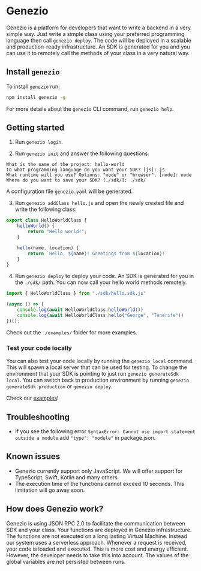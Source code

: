 # Genezio

Genezio is a platform for developers that want to write a backend in a very simple way. Just write a simple class using your preferred programming language then call `genezio deploy`. The code will be deployed in a scalable and production-ready infrastructure. An SDK is generated for you and you can use it to remotely call the methods of your class in a very natural way.

## Install `genezio`

To install `genezio` run:
```bash
npm install genezio -g
```

For more details about the `genezio` CLI command, run `genezio help`.

## Getting started

1. Run `genezio login`.

2. Run `genezio init` and answer the following questions:

```
What is the name of the project: hello-world
In what programming language do you want your SDK? [js]: js
What runtime will you use? Options: "node" or "browser". [node]: node
Where do you want to save your SDK? [./sdk/]: ./sdk/
```

A configuration file `genezio.yaml` will be generated.

3. Run `genezio addClass hello.js` and open the newly created file and write the following class:

```javascript
export class HelloWorldClass {
    helloWorld() {
        return "Hello world!";
    }

    hello(name, location) {
        return `Hello, ${name}! Greetings from ${location}!`
    }
}
```

4. Run `genezio deploy` to deploy your code. An SDK is generated for you in the `./sdk/` path. You can now call your hello world methods remotely.

```javascript
import { HelloWorldClass } from "./sdk/hello.sdk.js"

(async () => {
    console.log(await HelloWorldClass.helloWorld())
    console.log(await HelloWorldClass.hello("George", "Tenerife"))
})();
```

Check out the `./examples/` folder for more examples.

### Test your code locally

You can also test your code locally by running the `genezio local` command. This will spawn a local server that can be used for testing. To change the environment that your SDK is pointing to just run `genezio generateSdk local`. You can switch back to production environment by running `genezio generateSdk production` or `genezio deploy`.

Check our [examples](https://github.com/Genez-io/genezio/tree/master/examples)!

## Troubleshooting

* If you see the following error `SyntaxError: Cannot use import statement outside a module` add `"type": "module"` in package.json.

## Known issues

* Genezio currently support only JavaScript. We will offer support for TypeScript, Swift, Kotlin and many others.
* The execution time of the functions cannot exceed 10 seconds. This limitation will go away soon.

## How does Genezio work?

Genezio is using JSON RPC 2.0 to facilitate the communication between SDK and your class. Your functions are deployed in Genezio infrastructure. The functions are not executed on a long lasting Virtual Machine. Instead our system uses a serverless approach. Whenever a request is received, your code is loaded and executed. This is more cost and energy efficient. However, the developer needs to take this into account. The values of the global variables are not persisted between runs.
